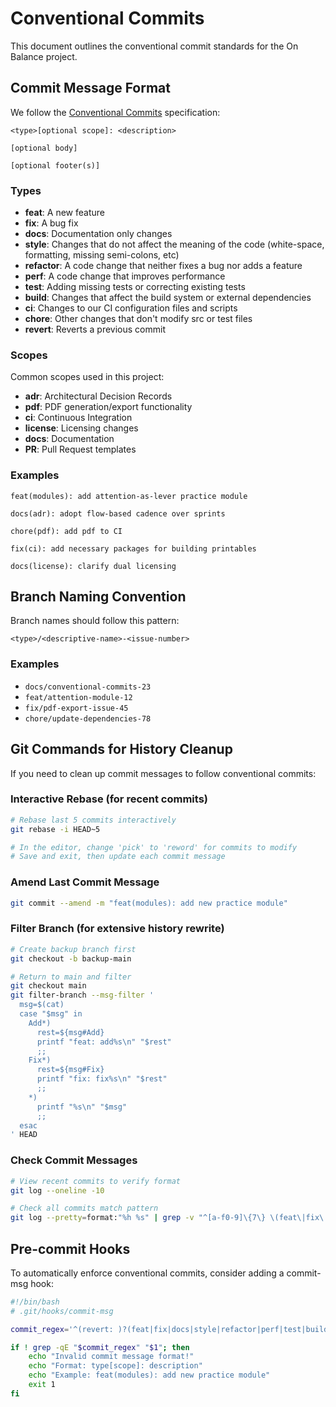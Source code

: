 # Conventional Commits

This document outlines the conventional commit standards for the On Balance project.

## Commit Message Format

We follow the [Conventional Commits](https://www.conventionalcommits.org/) specification:

```
<type>[optional scope]: <description>

[optional body]

[optional footer(s)]
```

### Types

- **feat**: A new feature
- **fix**: A bug fix
- **docs**: Documentation only changes
- **style**: Changes that do not affect the meaning of the code (white-space, formatting, missing semi-colons, etc)
- **refactor**: A code change that neither fixes a bug nor adds a feature
- **perf**: A code change that improves performance
- **test**: Adding missing tests or correcting existing tests
- **build**: Changes that affect the build system or external dependencies
- **ci**: Changes to our CI configuration files and scripts
- **chore**: Other changes that don't modify src or test files
- **revert**: Reverts a previous commit

### Scopes

Common scopes used in this project:
- **adr**: Architectural Decision Records
- **pdf**: PDF generation/export functionality
- **ci**: Continuous Integration
- **license**: Licensing changes
- **docs**: Documentation
- **PR**: Pull Request templates

### Examples

```
feat(modules): add attention-as-lever practice module

docs(adr): adopt flow-based cadence over sprints

chore(pdf): add pdf to CI

fix(ci): add necessary packages for building printables

docs(license): clarify dual licensing
```

## Branch Naming Convention

Branch names should follow this pattern:
```
<type>/<descriptive-name>-<issue-number>
```

### Examples
- `docs/conventional-commits-23`
- `feat/attention-module-12`
- `fix/pdf-export-issue-45`
- `chore/update-dependencies-78`

## Git Commands for History Cleanup

If you need to clean up commit messages to follow conventional commits:

### Interactive Rebase (for recent commits)
```bash
# Rebase last 5 commits interactively
git rebase -i HEAD~5

# In the editor, change 'pick' to 'reword' for commits to modify
# Save and exit, then update each commit message
```

### Amend Last Commit Message
```bash
git commit --amend -m "feat(modules): add new practice module"
```

### Filter Branch (for extensive history rewrite)
```bash
# Create backup branch first
git checkout -b backup-main

# Return to main and filter
git checkout main
git filter-branch --msg-filter '
  msg=$(cat)
  case "$msg" in
    Add*)
      rest=${msg#Add}
      printf "feat: add%s\n" "$rest"
      ;;
    Fix*)
      rest=${msg#Fix}
      printf "fix: fix%s\n" "$rest"
      ;;
    *)
      printf "%s\n" "$msg"
      ;;
  esac
' HEAD
```

### Check Commit Messages
```bash
# View recent commits to verify format
git log --oneline -10

# Check all commits match pattern
git log --pretty=format:"%h %s" | grep -v "^[a-f0-9]\{7\} \(feat\|fix\|docs\|style\|refactor\|perf\|test\|build\|ci\|chore\|revert\)"
```

## Pre-commit Hooks

To automatically enforce conventional commits, consider adding a commit-msg hook:

```bash
#!/bin/bash
# .git/hooks/commit-msg

commit_regex='^(revert: )?(feat|fix|docs|style|refactor|perf|test|build|ci|chore)(\(.+\))?: .{1,50}'

if ! grep -qE "$commit_regex" "$1"; then
    echo "Invalid commit message format!"
    echo "Format: type[scope]: description"
    echo "Example: feat(modules): add new practice module"
    exit 1
fi
```